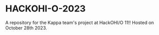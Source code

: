 # HACKOHI-O-2023
A repository for the Kappa team's project at HackOHI/O 11!! Hosted on October 28th 2023.
